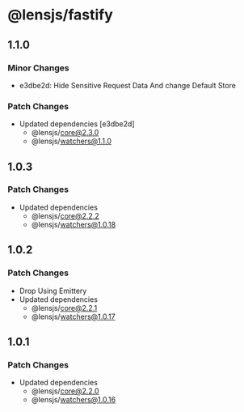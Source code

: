 # @lensjs/fastify

## 1.1.0

### Minor Changes

- e3dbe2d: Hide Sensitive Request Data And change Default Store

### Patch Changes

- Updated dependencies [e3dbe2d]
  - @lensjs/core@2.3.0
  - @lensjs/watchers@1.1.0

## 1.0.3

### Patch Changes

- Updated dependencies
  - @lensjs/core@2.2.2
  - @lensjs/watchers@1.0.18

## 1.0.2

### Patch Changes

- Drop Using Emittery
- Updated dependencies
  - @lensjs/core@2.2.1
  - @lensjs/watchers@1.0.17

## 1.0.1

### Patch Changes

- Updated dependencies
  - @lensjs/core@2.2.0
  - @lensjs/watchers@1.0.16
